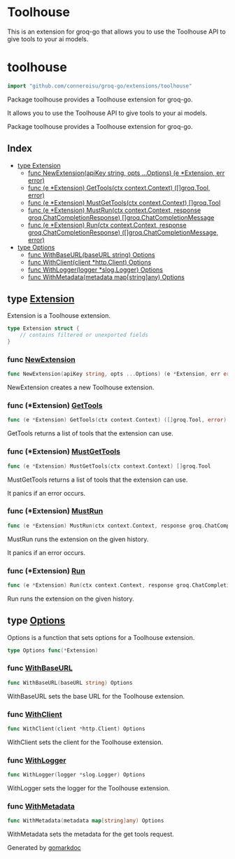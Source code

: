 # Toolhouse

This is an extension for groq-go that allows you to use the Toolhouse API to give tools to your ai models.

<!-- gomarkdoc:embed:start -->

<!-- Code generated by gomarkdoc. DO NOT EDIT -->

# toolhouse

```go
import "github.com/conneroisu/groq-go/extensions/toolhouse"
```

Package toolhouse provides a Toolhouse extension for groq\-go.

It allows you to use the Toolhouse API to give tools to your ai models.

Package toolhouse provides a Toolhouse extension for groq\-go.

## Index

- [type Extension](<#Extension>)
  - [func NewExtension\(apiKey string, opts ...Options\) \(e \*Extension, err error\)](<#NewExtension>)
  - [func \(e \*Extension\) GetTools\(ctx context.Context\) \(\[\]groq.Tool, error\)](<#Extension.GetTools>)
  - [func \(e \*Extension\) MustGetTools\(ctx context.Context\) \[\]groq.Tool](<#Extension.MustGetTools>)
  - [func \(e \*Extension\) MustRun\(ctx context.Context, response groq.ChatCompletionResponse\) \[\]groq.ChatCompletionMessage](<#Extension.MustRun>)
  - [func \(e \*Extension\) Run\(ctx context.Context, response groq.ChatCompletionResponse\) \(\[\]groq.ChatCompletionMessage, error\)](<#Extension.Run>)
- [type Options](<#Options>)
  - [func WithBaseURL\(baseURL string\) Options](<#WithBaseURL>)
  - [func WithClient\(client \*http.Client\) Options](<#WithClient>)
  - [func WithLogger\(logger \*slog.Logger\) Options](<#WithLogger>)
  - [func WithMetadata\(metadata map\[string\]any\) Options](<#WithMetadata>)


<a name="Extension"></a>
## type [Extension](<https://github.com/conneroisu/groq-go/blob/main/extensions/toolhouse/toolhouse.go#L24-L34>)

Extension is a Toolhouse extension.

```go
type Extension struct {
    // contains filtered or unexported fields
}
```

<a name="NewExtension"></a>
### func [NewExtension](<https://github.com/conneroisu/groq-go/blob/main/extensions/toolhouse/toolhouse.go#L41>)

```go
func NewExtension(apiKey string, opts ...Options) (e *Extension, err error)
```

NewExtension creates a new Toolhouse extension.

<a name="Extension.GetTools"></a>
### func \(\*Extension\) [GetTools](<https://github.com/conneroisu/groq-go/blob/main/extensions/toolhouse/tools.go#L28-L30>)

```go
func (e *Extension) GetTools(ctx context.Context) ([]groq.Tool, error)
```

GetTools returns a list of tools that the extension can use.

<a name="Extension.MustGetTools"></a>
### func \(\*Extension\) [MustGetTools](<https://github.com/conneroisu/groq-go/blob/main/extensions/toolhouse/tools.go#L17-L19>)

```go
func (e *Extension) MustGetTools(ctx context.Context) []groq.Tool
```

MustGetTools returns a list of tools that the extension can use.

It panics if an error occurs.

<a name="Extension.MustRun"></a>
### func \(\*Extension\) [MustRun](<https://github.com/conneroisu/groq-go/blob/main/extensions/toolhouse/run.go#L26-L29>)

```go
func (e *Extension) MustRun(ctx context.Context, response groq.ChatCompletionResponse) []groq.ChatCompletionMessage
```

MustRun runs the extension on the given history.

It panics if an error occurs.

<a name="Extension.Run"></a>
### func \(\*Extension\) [Run](<https://github.com/conneroisu/groq-go/blob/main/extensions/toolhouse/run.go#L38-L41>)

```go
func (e *Extension) Run(ctx context.Context, response groq.ChatCompletionResponse) ([]groq.ChatCompletionMessage, error)
```

Run runs the extension on the given history.

<a name="Options"></a>
## type [Options](<https://github.com/conneroisu/groq-go/blob/main/extensions/toolhouse/toolhouse.go#L37>)

Options is a function that sets options for a Toolhouse extension.

```go
type Options func(*Extension)
```

<a name="WithBaseURL"></a>
### func [WithBaseURL](<https://github.com/conneroisu/groq-go/blob/main/extensions/toolhouse/options.go#L9>)

```go
func WithBaseURL(baseURL string) Options
```

WithBaseURL sets the base URL for the Toolhouse extension.

<a name="WithClient"></a>
### func [WithClient](<https://github.com/conneroisu/groq-go/blob/main/extensions/toolhouse/options.go#L16>)

```go
func WithClient(client *http.Client) Options
```

WithClient sets the client for the Toolhouse extension.

<a name="WithLogger"></a>
### func [WithLogger](<https://github.com/conneroisu/groq-go/blob/main/extensions/toolhouse/options.go#L30>)

```go
func WithLogger(logger *slog.Logger) Options
```

WithLogger sets the logger for the Toolhouse extension.

<a name="WithMetadata"></a>
### func [WithMetadata](<https://github.com/conneroisu/groq-go/blob/main/extensions/toolhouse/options.go#L23>)

```go
func WithMetadata(metadata map[string]any) Options
```

WithMetadata sets the metadata for the get tools request.

Generated by [gomarkdoc](<https://github.com/princjef/gomarkdoc>)


<!-- gomarkdoc:embed:end -->
